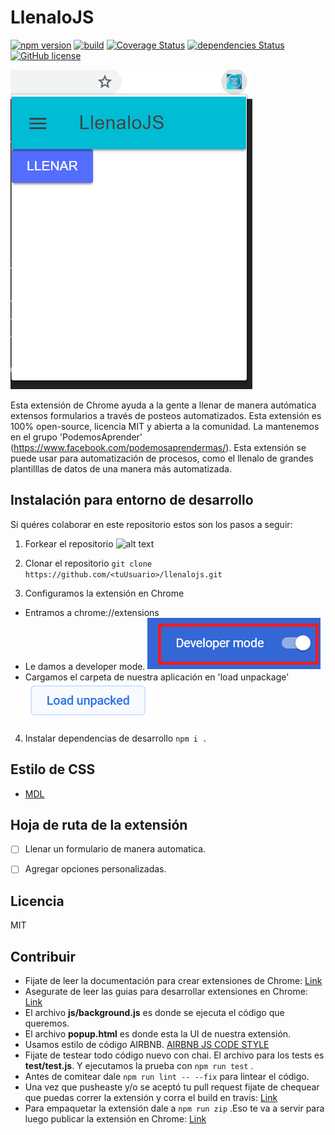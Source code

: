 # LlenaloJS
[![npm version](https://badge.fury.io/js/recht.svg)](https://badge.fury.io/js/recht)
[![build](https://travis-ci.com/patelotech/llenalojs.svg?branch=master)](https://travis-ci.com/patelotech/llenalojs)
[![Coverage Status](https://coveralls.io/repos/github/patelotech/project/badge.svg?branch=master)](https://coveralls.io/github/patelotech/project?branch=master)
[![dependencies Status](https://david-dm.org/patelotech/project/status.svg)](https://david-dm.org/patelotech/project)
[![GitHub license](https://img.shields.io/badge/license-MIT-blue.svg)](https://raw.githubpatelotechcontent.com/patelotech/project/master/LICENSE) 

![alt text](readme3.png "")

Esta extensión de Chrome ayuda a la gente a llenar de manera autómatica extensos formularios a través de posteos automatizados. Esta extensión es 100% open-source, licencia MIT y abierta a la comunidad. La mantenemos en el grupo 'PodemosAprender' (https://www.facebook.com/podemosaprendermas/). Esta extensión se puede usar para automatización de procesos, como el llenalo de grandes plantilllas de datos de una manera más automatizada. 

## Instalación para entorno de desarrollo

Si quéres colaborar en este repositorio estos son los pasos a seguir:

1)  Forkear el repositorio
![alt text](http://icons.deanishe.net/icon/octicons/444/git-pull-request/256.png "")

2)  Clonar el repositorio
` git clone https://github.com/<tuUsuario>/llenalojs.git `

3)  Configuramos la extensión en Chrome

*  Entramos a chrome://extensions
*  Le damos a developer mode.
![alt text](readme1.png "")
*  Cargamos el carpeta de nuestra aplicación en 'load unpackage'
![alt text](readme2.png "")

4)  Instalar dependencias de desarrollo
` npm i . `


## Estilo de CSS

-   [MDL](https://getmdl.io/ "Material Design Lite")

## Hoja de ruta de la extensión

-   [ ] Llenar un formulario de manera automatica.
-   [ ] Agregar opciones personalizadas.



## Licencia

MIT

## Contribuir

*  Fijate de leer la documentación para crear extensiones de Chrome:
[Link](https://developer.chrome.com/extensions/getstarted "Link")
*  Asegurate de leer las guias para desarrollar extensiones en Chrome:
[Link](https://developer.chrome.com/extensions/single_purpose "Link")
*  El archivo **js/background.js** es donde se ejecuta el código que queremos.
*  El archivo **popup.html** es donde esta la UI de nuestra extensión.
*  Usamos estilo de código AIRBNB. [AIRBNB JS CODE STYLE](https://dev.mysql.com/doc/ "AIRBNB JS CODE STYLE")
*  Fijate de testear todo código nuevo con chai. El archivo para los tests es **test/test.js**. Y ejecutamos la prueba con ` npm run test ` .
*  Antes de comitear dale ` npm run lint -- --fix ` para lintear el código.
*  Una vez que pusheaste y/o se aceptó tu pull request fijate de chequear que puedas correr la extensión y corra el build en travis:
[Link](https://travis-ci.com/patelotech/llenalojs "Link")
*  Para empaquetar la extensión dale a ` npm run zip ` .Eso te va a servir para luego publicar la extensión en Chrome:
[Link](https://chrome.google.com/webstore/developer/update "Link")

